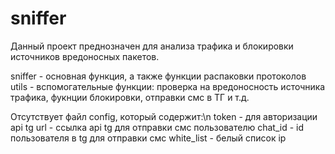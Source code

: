 # sniffer

Данный проект преднозначен для анализа трафика и блокировки источников вредоносных пакетов.

sniffer -  основная функция, а также функции распаковки протоколов
utils - вспомогательные функции: проверка на вредоносность источника трафика, фукнции блокировки, отправки смс в ТГ и т.д.

Отсутствует файл config, который содержит:\n
token - для авторизации api tg
url - ссылка api tg для отправки смс пользователю
chat_id - id пользователя в tg для отправки смс
white_list - белый список ip
